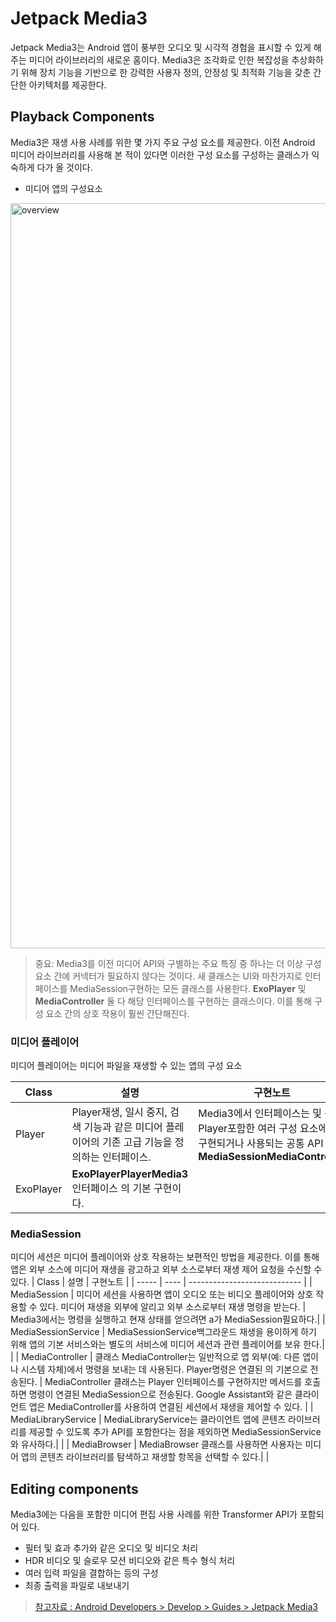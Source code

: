 # Jetpack Media3
Jetpack Media3는 Android 앱이 풍부한 오디오 및 시각적 경험을 표시할 수 있게 해주는 미디어 라이브러리의 새로운 홈이다. Media3은 조각화로 인한 복잡성을 추상화하기 위해 장치 기능을 기반으로 한 강력한 사용자 정의, 안정성 및 최적화 기능을 갖춘 간단한 아키텍처를 제공한다.

## Playback Components
Media3은 재생 사용 사례를 위한 몇 가지 주요 구성 요소를 제공한다. 이전 Android 미디어 라이브러리를 사용해 본 적이 있다면 이러한 구성 요소를 구성하는 클래스가 익숙하게 다가 올 것이다.
* 미디어 앱의 구성요소
<img width="1192" alt="overview" src="https://github.com/KyungHwa0/TIL/assets/124041716/d5c5c201-82b8-47e5-808c-f9bc4f60e23a">

> 중요: Media3를 이전 미디어 API와 구별하는 주요 특징 중 하나는 더 이상 구성 요소 간에 커넥터가 필요하지 않다는 것이다. 새 클래스는 UI와 마찬가지로 인터페이스를 MediaSession구현하는 모든 클래스를 사용한다. **ExoPlayer** 및 **MediaController** 둘 다 해당 인터페이스를 구현하는 클래스이다. 이를 통해 구성 요소 간의 상호 작용이 훨씬 간단해진다.

### 미디어 플레이어
미디어 플레이어는 미디어 파일을 재생할 수 있는 앱의 구성 요소

| Class | 설명 | 구현노트                       |
| ----- | ---- | ---------------------------- |
| Player | Player재생, 일시 중지, 검색 기능과 같은 미디어 플레이어의 기존 고급 기능을 정의하는 인터페이스. | Media3에서 인터페이스는 및 등을 Player포함한 여러 구성 요소에서 구현되거나 사용되는 공통 API **MediaSessionMediaController** |
| ExoPlayer | **ExoPlayerPlayerMedia3** 인터페이스 의 기본 구현이다.|  |

### MediaSession
미디어 세션은 미디어 플레이어와 상호 작용하는 보편적인 방법을 제공한다. 이를 통해 앱은 외부 소스에 미디어 재생을 광고하고 외부 소스로부터 재생 제어 요청을 수신할 수 있다.
| Class | 설명 | 구현노트                       |
| ----- | ---- | ---------------------------- |
| MediaSession | 미디어 세션을 사용하면 앱이 오디오 또는 비디오 플레이어와 상호 작용할 수 있다. 미디어 재생을 외부에 알리고 외부 소스로부터 재생 명령을 받는다. | Media3에서는 명령을 실행하고 현재 상태를 얻으려면 a가 MediaSession필요하다.|
| MediaSessionService	 | MediaSessionService백그라운드 재생을 용이하게 하기 위해 앱의 기본 서비스와는 별도의 서비스에 미디어 세션과 관련 플레이어를 보유 한다.|  |
| MediaController | 클래스 MediaController는 일반적으로 앱 외부(예: 다른 앱이나 시스템 자체)에서 명령을 보내는 데 사용된다. Player명령은 연결된 의 기본으로 전송된다. | MediaController 클래스는 Player 인터페이스를 구현하지만 메서드를 호출하면 명령이 연결된 MediaSession으로 전송된다. Google Assistant와 같은 클라이언트 앱은 MediaController를 사용하여 연결된 세션에서 재생을 제어할 수 있다. |
| MediaLibraryService	 | MediaLibraryService는 클라이언트 앱에 콘텐츠 라이브러리를 제공할 수 있도록 추가 API를 포함한다는 점을 제외하면 MediaSessionService와 유사하다.|  |
| MediaBrowser	 | 	MediaBrowser 클래스를 사용하면 사용자는 미디어 앱의 콘텐츠 라이브러리를 탐색하고 재생할 항목을 선택할 수 있다.|  |

## Editing components
Media3에는 다음을 포함한 미디어 편집 사용 사례를 위한 Transformer API가 포함되어 있다.
* 필터 및 효과 추가와 같은 오디오 및 비디오 처리
* HDR 비디오 및 슬로우 모션 비디오와 같은 특수 형식 처리
* 여러 입력 파일을 결합하는 등의 구성
* 최종 출력을 파일로 내보내기

> [참고자료 : Android Developers >
Develop > Guides > Jetpack Media3](https://developer.android.com/guide/topics/media/media3)

